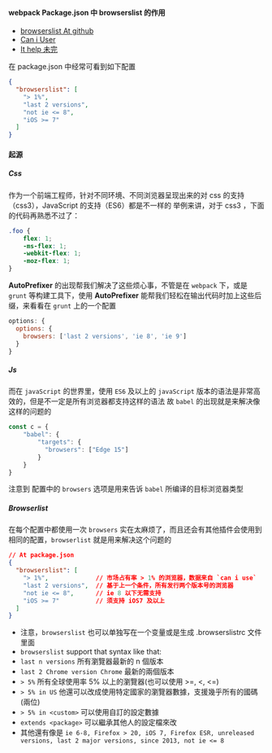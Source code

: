 #### webpack Package.json 中 browserslist 的作用

* [browserslist At github](https://github.com/browserslist/browserslist)
* [Can i User](https://caniuse.com/)
* [It help 未完](https://ithelp.ithome.com.tw/articles/10192300)

在 package.json 中经常可看到如下配置

```json
{
  "browserslist": [
    "> 1%",
    "last 2 versions",
    "not ie <= 8",
    "iOS >= 7"
  ]
}
```

#### 起源

##### Css

作为一个前端工程师，针对不同环境、不同浏览器呈现出来的对 css 的支持（css3），JavaScript 的支持（ES6）都是不一样的
举例来讲，对于 css3 ，下面的代码再熟悉不过了：

```css
.foo {
    flex: 1;
    -ms-flex: 1;
    -webkit-flex: 1;
    -moz-flex: 1;
}
```

**AutoPrefixer** 的出现帮我们解决了这些烦心事，不管是在 `webpack` 下，或是 `grunt` 等构建工具下，使用 **AutoPrefixer**
能帮我们轻松在输出代码时加上这些后缀，来看看在 `grunt` 上的一个配置

```js
options: {
  options: {
    browsers: ['last 2 versions', 'ie 8', 'ie 9']
  }
}
```

##### Js

而在 `javaScript` 的世界里，使用 `ES6` 及以上的 `javaScript` 版本的语法是非常高效的，但是不一定是所有浏览器都支持这样的语法
故 `babel` 的出现就是来解决像这样的问题的

```js
const c = {
    "babel": {
        "targets": {
          "browsers": ["Edge 15"]
        }
    }
}
```

注意到 配置中的 `browsers` 选项是用来告诉 `babel` 所编译的目标浏览器类型

##### Browserlist

在每个配置中都使用一次 `browsers` 实在太麻烦了，而且还会有其他插件会使用到相同的配置，`browserlist` 就是用来解决这个问题的

```json
// At package.json
{
  "browserslist": [
    "> 1%",             // 市场占有率 > 1% 的浏览器，数据来自 `can i use`
    "last 2 versions",  // 基于上一个条件，所有发行两个版本号的浏览器
    "not ie <= 8",      // ie 8 以下无需支持
    "iOS >= 7"          // 须支持 iOS7 及以上
  ]
}
```

* 注意，`browserslist` 也可以单独写在一个变量或是生成 .browserslistrc 文件里面
* `browserslist` support that syntax like that:
* `last n versions` 所有瀏覽器最新的 n 個版本
* `last 2 Chrome version Chrome` 最新的兩個版本
* `> 5%` 所有全球使用率 5% 以上的瀏覽器(也可以使用 >=, <, <=)
* `> 5% in US` 他還可以改成使用特定國家的瀏覽器數據，支援幾乎所有的國碼(兩位)
* `> 5% in <custom>` 可以使用自訂的設定數據
* `extends <package>` 可以繼承其他人的設定檔來改
* 其他還有像是 `ie 6-8, Firefox > 20, iOS 7, Firefox ESR, unreleased versions, last 2 major versions, since 2013, not ie <= 8`





